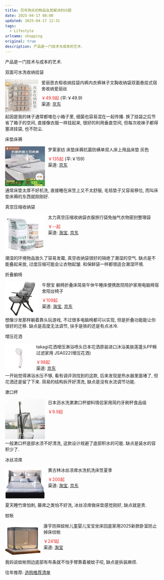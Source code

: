 ```yaml
---
title: 历年购买的物品及其解决的问题
date: 2025-04-17 08:00
updated: 2025-04-17 12:31
tags: 
  - Lifestyle
urlname: shopping
original: true
description: 产品是一门技术与成本的艺术.
---
```

产品是一门技术与成本的艺术.
<!--more-->
双面可水洗收纳挂袋
<div style="display: flex;">
  <div style="width: 130px;">
    <img src="/picture/2025-04-16_11-58.jpg">
  </div>
  <div style="padding-left: 10px">
    <div>爱丽思衣柜收纳挂袋内裤内衣裤袜子文胸收纳袋双面悬挂式宿舍收纳爱丽丝</div>
    <div style="margin-top: 10px"><span style="color:#e62828">￥49.9起</span> (平:￥49.9)</div>
    <div >渠道: <a href="https://union-click.jd.com/jdc?e=618%7Cpc%7C&p=JF8BAS0JK1olWg4LUlxbDEofM28JGlkXXgYKUFpZDksQMytXQwVKbV9HER8fA1UJWypcR0ROCBlQCgJDCEoWAW0LG1MRWQIEVFlCUQ5LXl9YQD8LPUJ6KjwjCyhKWRdKTj1XJVByWFJtCXsUAm0LGFkcVQEGZG5dD3tWbWwNE1gTbQcyVFhYDU0RB2gPGVoRWzYFVFdtUx55BzsBH1oQD1UBXVwOX3snM2w4HFscSQBwFQxJDjknM284GGsVXAYKV15dAE0VAXMIGlsSXQIeVFhYDU0RB2gMH1kQXjYAVV9ZAXsn3eK4aFxcJH4HNxsVQ0N0WCYKY4WY7Rd-I1xfAEoGMwR_YCRoOGZ-BzslVgloWmtpQ1xmCXZdDzBfdzcXVjFJeBtGWEFgVRgmADYnBl84">京东</a></div>
  </div>
</div>
起因是我的袜子通常都堆在小箱子里, 细菌也容易混在一起传播. 换了挂袋之后节省了箱子的空间, 直接像衣服一样挂起来, 很好的利用垂直空间, 但每次收袜子都得塞进挂袋, 也不防尘.

床垫床褥
<div style="display: flex;">
  <div style="width: 130px;">
    <img src="/picture/2025-04-16_12-12.jpg">
  </div>
  <div style="padding-left: 10px">
    <div>罗莱家纺 床垫床褥抗菌防螨单双人床上用品床垫 灰色</div>
    <div style="margin-top: 10px"><span style="color:#e62828">￥135起</span> (平:￥159)</div>
    <div >渠道: <a href="https://union-click.jd.com/jdc?e=618%7Cpc%7C&p=JF8BATUJK1olXQABVFhUDkIXAV8IGloUVAUDUFtcCEInRzBQRQQlBENHFRxWFlVPRjtUBABAQlRcCEBdCUoWCmwJH14UXQ8dDRsBVXtJBgZwZgtJPmZBIicEXjFtVgpDfgxlUQoyVW5eCUkUAG0BE1wRbTYCU24fZp2bpba3m4-K2tCJ311cCEInAl8IHV4QWwAFU1tZAEweM2gIEmtOCGgGAFdZCU5FUGwBGQhCbTYyV25aCEIDBR1JSU8TLzYyVG5eOEsWA2YBElkXWAQASF5eCk0XA3MIHV4QWwAFU1xeDk4UM20JGl8cbTbc2e41DDlAaG1VeR1UX0NnHS0v1sanEh14G1kXXRcyKjoZbiAWQTF-bQwWPURGPx1ccxcSeT0JdVl2OGBdVwM1bD1TfS9BTVkdCTYHZG4">京东</a></div>
  </div>
</div>
通常床垫太厚不好机洗, 直接睡在床笠上又不太舒服, 毛毯垫子又容易移位, 而叫床垫床褥的东西就刚刚好.

真空压缩收纳袋
<div style="display: flex;">
  <div style="width: 130px;">
    <img src="/picture/2025-04-16_12-25.jpg">
  </div>
  <div style="padding-left: 10px">
    <div>太力真空压缩收纳袋衣服旅行袋免抽气衣物密封整理袋</div>
    <div style="margin-top: 10px"><span style="color:#e62828">￥--起</span></div>
    <div >渠道: <a href="https://s.click.taobao.com/t?e=m%3D2%26s%3DDbDYwtjvISpw4vFB6t2Z2ueEDrYVVa64YUrQeSeIhnK53hKxp7mNFupH%2BKVf1VvfZSi0MojJxd4FAvjU8V96Zug8%2BWZ7mGwcnYphurpnMR4Al5wSPB27UtBH5tSNdIpA8mL8HhJ3EdVrH4ks4QyiY4z4rjZDGVMAuYceVrF7ucUHCRf5QZF%2BZuVMGbqY6G9PL95d7k%2B037U7Z5MEezoWDqPqvBa9XwUboaXepRpJNC57S4OqJXyzm3iOG0jhpxD%2FYL64De31URnz35HToToHIu8OytvG3CCgkZn3A9FxdX4F%2B6qWNoTfGk3O4wtQ3K90O8IOFjbFg37JJ3CvloTrLCGFCzYOOqAQ&union_lens=lensId%3APUB%401744777480%40212bda34_0c9c_1963cd78ae6_4d39%400275749gfa1vmEOniMbdMfZR%40eyJmbG9vcklkIjo4MDY3NCwiic3BtQiiI6Il9wb3J0YWxfdjJfcGFnZXNfcHJvbW9fZ29vZHNfaW5kZXhfaHRtIiiwiic3JjRmxvb3JJZCI6IjgwNjc0In0ie%3BtkScm%3AselectionPlaza_site_4358_0_0_0_1_1744777481015686960060%3Bscm%3A1007.30148.329090.pub_search-item_9d19c3a6-5f9c-46c2-ab66-b4a7acb2ce8c_">淘宝</a>, <a href="https://union-click.jd.com/jdc?e=618%7Cpc%7C&p=JF8BAS8JK1olXwECUVtaDkkSCl8IGloUXAcLVldYDUwnRzBQRQQlBENHFRxWFlVPRjtUBABAQlRcCEBdCUoWAm4BGVIQWAEdDRsBVXsNd2hNfFhlPGVhUwIGSkJcZCRTZxNDUQoyVW5eCUkUAG0BE1wRbTYCU24LZksWAm4JGlscWQcyVW5dDk4SBWkOGVwWWwQFZFldAXtMVgEMT1IRXANQB11UChhAM184GGsSXQ8WUiwcWl8RcV84G2sWbQYDVFZeDU4RA2oLB1sXWgMCUkJdDk4SBWkOGV4cXAAKZFxcCU8eM1_WlutzWXhDK14eeghvWhFBbV9Og4uyRSIqCkkfAn44ElhtK35lHwg0YAMeeWlAGCN9ClZ8AgUkZklNXhBfEiwSGm93MVYEXCBkA18NK2s">京东</a></div>
  </div>
</div>
潮湿的环境物品放久了容易发霉, 真空收纳袋很好的隔绝了潮湿的空气. 缺点是不能叠起来放, 过度压缩可能会让衣物起皱. 和保鲜袋一样都很适合潮湿环境.

折叠躺椅
<div style="display: flex;">
  <div style="width: 130px;">
    <img src="/picture/2025-04-16_13-49.jpg">
  </div>
  <div style="padding-left: 10px">
    <div>午憩宝 躺椅折叠床简易午休午睡床便携医院陪护家用电脑椅宿舍阳台椅子</div>
    <div style="margin-top: 10px"><span style="color:#e62828">￥109起</span></div>
    <div >渠道: <a href="https://uland.taobao.com/coupon/edetail?e=raU1IFgfi%2FWlhHvvyUNXZfh8CuWt5YH5OVuOuRD5gLJMmdsrkidbOWgpcJRl3wFwcV%2FlEyhmp8ASmaNmrvAKg8WAwYHfolxryKAgnDmm2ndfXK9kCMLt6gUK1ZlHkIiAb6Tbqu3MUbDE5b7j7gIKFNgBE4XW2EqXaXOtHj5%2BtxsvR%2F1BNLrRCcLRW2d0xlmJICz0STAcMtun%2Fmg3wCNFzl3kJNatw143Q9xUogD30tT2mzvc%2Bge7yPHD%2BxOfOoIknu1dh2WC27go6nIBvrmLTbcZelJt%2BzjymyD98onOdgTfCbcO5WFd7j2gj%2BeEve0oyu6qgk8C%2BkjDuWz1Er4A5PpvTxnSf5WlGVABmvVyKZKie%2FpBy9wBFg%3D%3D&traceId=21076cab17447828004395687e4d8b&union_lens=lensId%3APUB%401744782790%402106eb1f_1bca_1963d2890a1_81c5%40026PKc5nIVHr6HXVlKUenLnD%40eyJmbG9vcklkIjo4MDY3NCwiic3BtQiiI6Il9wb3J0YWxfdjJfcGFnZXNfcHJvbW9fZ29vZHNfaW5kZXhfaHRtIiiwiic3JjRmxvb3JJZCI6IjgwNjc0In0ie%3BtkScm%3AselectionPlaza_site_4358_0_0_0_16_1744782790904686960060%3Bscm%3A1007.30148.329090.pub_search-item_4aaf720e-fdfb-4592-9f48-af68ad297c46_">淘宝</a>, <a href="https://union-click.jd.com/jdc?e=618%7Cpc%7C&p=JF8BAS8JK1olXQYFVl1fAUIUB18IGloWXg8LV15aDk4RBl9MRANLAjZbERscSkAJHTdNTwcKBlMdBgABFksWAmwLElIWXQEEUVhYFxJSXzI4biN-XFMHKQE_bDFEAQ8WWgZ-KHVqNFJROEonAG4KGFgXVA4FUG5tCEwnQgEPGl4UXwEyVW5dDk4SBWYLE1kRVAYLZFldAXtMVgEMT1IRXANQB11UChhAM184GGsSXQ8WUiwcWl8RcV84G2sWbQYDVFZeDUwVBWYIB1sQXAIHUEJdDk4SBWYLGFwUWAAHZFxcCU8eM1_WlutgWUJ-Klk8SzEfZA0MZiBug4uyRSIqCkkfAn44bDBjCFR-LDsqax5uWS9TGV4QL3UDPFxaZklwcAZ8YB5xDnFSDQ4qCzFLcF8NK2s">京东</a></div>
  </div>
</div>
想像沙发那样躺着靠头玩游戏, 不过很多电脑椅都可以实现, 但是折叠功能能让你很好的迁移. 缺点是高度无法调节, 扶手是铁的还是有点冰冷. 

增压花洒
<div style="display: flex;">
  <div style="width: 130px;">
    <img src="/picture/2025-04-16_14-09-18.jpg">
  </div>
  <div style="padding-left: 10px">
    <div>takagi花洒增压淋浴喷头日本花洒原装进口沐浴美肤莲蓬头PP棉过滤家用 JSA022(增压花洒)</div>
    <div style="margin-top: 10px"><span style="color:#e62828">￥98起</span></div>
    <div >渠道: <a href="https://union-click.jd.com/jdc?e=618%7Cpc%7C&p=JF8BATEJK1olXQAGV1xaDUMSBV8IGlodXgILUV1dDEIfBF9MRANLAjZbERscSkAJHTdNTwcKBlMdBgABFksWAmcLH1IQXgYGXVZaFxJSXzI4ZjwWWH1nFBc-VRdeawxjegdlAnZQAlJROEonAG4KGFgXVA4FUG5tCEwnQgEIGlsVXwcFVG5cOEsRBmoOElkRVQ8KV1ZtD0seMzRddV9BVAIDUQwOC0IVUDg4K2sWbQECXUpbegpFF2l6K2sVbQUyVF9dAUMTBmkPE1IJXQIBU1tbFEsRBmoOElkRWAAEXVttCkoWB2Y4K4WY7X1wUCwACEhxXxp1TgwWJFPc2e5MejsVB2kPCmsSGmFCCysPXCBASDgAXQtVAlxYIR0pdCh5QSlcbwYcXmN-UxUOXUtTYBVRK14lbQ">京东</a></div>
  </div>
</div>
一开始觉得淋浴水压不够, 看有调评测找到的这款, 后来发现是热水器里面堵了, 但花洒还是留了下来. 简易的结构拆开好清洗, 缺点是没有水流调节功能. 

漱口杯
<div style="display: flex;">
  <div style="width: 130px;">
    <img src="/picture/2025-04-16_14-22-36.jpg">
  </div>
  <div style="padding-left: 10px">
    <div>日本沥水洗漱漱口杯塑料情侣家用简约牙刷杯食品级</div>
    <div style="margin-top: 10px"><span style="color:#e62828">￥9.9起</span></div>
  </div>
</div>
一般漱口杯底部水渍不好清洗, 这款设计规避了底部积水的可能. 缺点是装水的容积少了. 

冰丝凉席
<div style="display: flex;">
  <div style="width: 130px;">
    <img src="/picture/2025-04-17_12-03.jpg">
  </div>
  <div style="padding-left: 10px">
    <div>黄古林冰丝凉席水洗机洗床笠夏季</div>
    <div style="margin-top: 10px"><span style="color:#e62828">￥200起</span></div>
    <div >渠道: <a href="https://s.click.taobao.com/t?e=m%3D2%26s%3DDzUfx4nIXmdw4vFB6t2Z2ueEDrYVVa64YUrQeSeIhnK53hKxp7mNFupH%2BKVf1VvfO81YmZGGX5MFAvjU8V96Zug8%2BWZ7mGwcnYphurpnMR4Al5wSPB27UtBH5tSNdIpA8mL8HhJ3EdVrH4ks4QyiY4z4rjZDGVMAle6TfSqo9R%2F05J9EjZ4Cg5ESMSIvSnZOMN7NXhFCiym6KniGNymlSieOZ5xscngODq1UeUYfG92xQLukj2zIiqAJg0kLeUxjT7GfbrT6rTbvjpUDfOx4Co%2BDKwFLEd9Q5dUsQ8NYvbh5nJX9gMeZLvRdOIE5Rmb2IYULNg46oBA%3D&union_lens=lensId%3APUB%401744862260%40213d6f57_1b46_19641e52dcb_bb98%40032LnQbW11qpQ4yeCVZg76TO%40eyJmbG9vcklkIjo4NTQ2Nywiic3BtQiiI6Il9wb3J0YWxfdjJfcGFnZXNfcHJvbW9fZ29vZHNfZGV0YWlsX2h0bSIsInNyY0Zsb29ySWQiiOiiI4MDY3NCJ9%3BtkScm%3AselectionPlaza_site_4358_0_0_0_1_1744862260758686960060%3Bscm%3A1007.30148.329090.pub_search-item_6905400f-db9f-41b0-8843-6c5db0c7a5b6_">淘宝</a>, <a href="https://union-click.jd.com/jdc?e=618%7Cpc%7C&p=JF8BAS8JK1olXwECU1xaDEoVBF8IGloWWwQKXFpcC0oVAl9MRANLAjZbERscSkAJHTdNTwcKBlMdBgABFksWAmwOGVMdWQcBVVxcFxJSXzI4ZQ9iPH1dB1o-ChtneT18clxmOkRXNFJROEonAG4KGFgXVA4FUG5tCEwnQgEPH1oWVAAyVW5dDk4SCmgLH1sTVA8LZFldAXtMVgEMT1IRXANQB11UChhAM184GGsSXQ8WUiwcWl8RcV84G2sWbQYDVFdUCU8WB2gKB1sVXwYKXUJdDk4SCmgLGFkWVQILZFxcCU8eM1_WluttWXZ7PVhUDBNEdj9aXiBqg4uyRTUkAEsXAH44GQRzOQNpDQwhbD1WdQ10XTNeG3BQCgIhZklFRA5rEg9GG3pAPB9aYApDBV8NK2s">京东</a></div>
  </div>
</div>
夏天睡竹席怕刺, 藤席之类怕不好洗, 冰丝凉席做床垫感觉刚好, 缺点就是贵.

蚊帐
<div style="display: flex;">
  <div style="width: 130px;">
    <img src="/picture/2025-04-17_12-10-31.jpg">
  </div>
  <div style="padding-left: 10px">
    <div>康亨防摔蚊帐儿童婴儿宝宝坐床回底家用2025新款卧室防止掉床纹帐</div>
    <div style="margin-top: 10px"><span style="color:#e62828">￥241起</span></div>
    <div >渠道: <a href="https://s.click.taobao.com/t?e=m%3D2%26s%3DX6q25XTsBXRw4vFB6t2Z2ueEDrYVVa64YUrQeSeIhnK53hKxp7mNFupH%2BKVf1VvfyF9MpPCi%2FP4FAvjU8V96Zug8%2BWZ7mGwcnYphurpnMR4Al5wSPB27UtBH5tSNdIpA8mL8HhJ3EdVrH4ks4QyiY4z4rjZDGVMAmKI%2FWToAISf05J9EjZ4Cg6Q6sZp7gNLmb4%2BNtrBbTSztl1V2CRFnzGH4Fmynn6mXVy24fy0Q9GFynqaPdBCfZFd4CtN0BiCEl8q5aNiAUKO0zvIVVx%2BPc2%2F51BzEHetfxglKFrfPmkzgk553RHFrowuydcy5%2F08a08FPylgDYdDGDF1NzTQoPw%3D%3D&union_lens=lensId%3APUB%401744862958%40213f7c81_1bdb_19641efd581_1d64%40023pFxP8OtxvRMZlR858Gx8R%40eyJmbG9vcklkIjo4MDY3NCwiic3BtQiiI6Il9wb3J0YWxfdjJfcGFnZXNfcHJvbW9fZ29vZHNfaW5kZXhfaHRtIiiwiic3JjRmxvb3JJZCI6IjgwNjc0In0ie%3BtkScm%3AselectionPlaza_site_4358_0_0_0_6_1744862959047686960060%3Bscm%3A1007.30148.329090.pub_search-item_19dd6dbc-f5b0-40ce-9ba8-5358c3ad16c2_">淘宝</a></div>
  </div>
</div>
我妈说蚊帐侧边底部有布条就不怕手臂靠着被蚊子咬, 缺点是拆装麻烦.

往年推荐: [选购推荐清单](/shopping)